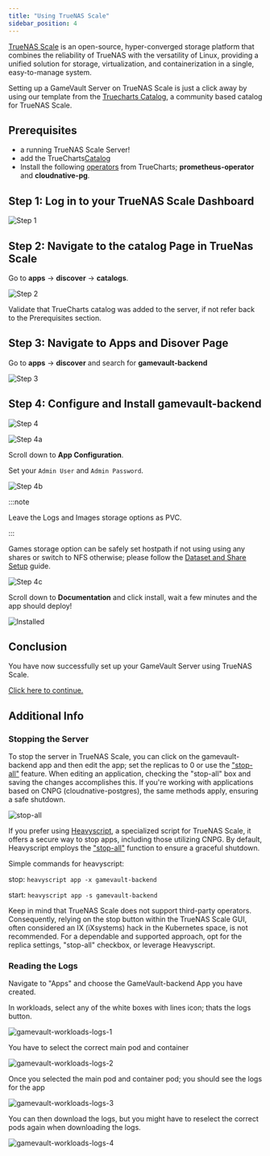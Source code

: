 ```yaml
---
title: "Using TrueNAS Scale"
sidebar_position: 4
---
```


[TrueNAS Scale](https://www.truenas.com/truenas-scale/) is an open-source, hyper-converged storage platform that combines the reliability of TrueNAS with the versatility of Linux, providing a unified solution for storage, virtualization, and containerization in a single, easy-to-manage system.

Setting up a GameVault Server on TrueNAS Scale is just a click away by using our template from the [Truecharts Catalog](https://truecharts.org/manual/SCALE/guides/getting-started),
a community based catalog for TrueNAS Scale.

## Prerequisites

- a running TrueNAS Scale Server!
- add the TrueCharts[Catalog](https://truecharts.org/manual/SCALE/guides/getting-started)
- Install the following [operators](https://truecharts.org/manual/FAQ#operators) from TrueCharts; **prometheus-operator** and **cloudnative-pg**.

## Step 1: Log in to your TrueNAS Scale Dashboard

![Step 1](/img/docs/setup/scale/scale-login.png)

## Step 2: Navigate to the catalog Page in TrueNas Scale

Go to **apps** -> **discover** -> **catalogs**.

![Step 2](/img/docs/setup/scale/scale-add-truecharts-catalog.png)

Validate that TrueCharts catalog was added to the server, if not refer back to the Prerequisites section.

## Step 3: Navigate to Apps and Disover Page

Go to **apps** -> **discover** and search for **gamevault-backend**

![Step 3](/img/docs/setup/scale/scale-discover-gamevault-app-search.png)

## Step 4: Configure and Install gamevault-backend

![Step 4](/img/docs/setup/scale/scale-discover-gamevault-app-install.png)

![Step 4a](/img/docs/setup/scale/scale-configure-gamevault-app-install-1.png)

Scroll down to **App Configuration**.

Set your `Admin User` and `Admin Password`.

![Step 4b](/img/docs/setup/scale/scale-configure-gamevault-app-install-3.png)

:::note

Leave the Logs and Images storage options as PVC.

:::

Games storage option can be safely set hostpath if not using using any shares or switch to NFS otherwise; please follow the [Dataset and Share Setup](https://truecharts.org/manual/SCALE/guides/dataset) guide.

![Step 4c](/img/docs/setup/scale/scale-configure-gamevault-app-install-3.png)

Scroll down to **Documentation** and click install, wait a few minutes and the app should deploy!

![Installed](/img/docs/setup/scale/scale-configured-gamevault-app-installed.png)

## Conclusion

You have now successfully set up your GameVault Server using TrueNAS Scale.

[Click here to continue.](setup.md#what-next)

## Additional Info

### Stopping the Server

To stop the server in TrueNAS Scale, you can click on the gamevault-backend app and then edit the app; set the replicas to 0 or use the ["stop-all"](https://truecharts.org/news/stop-all/) feature. When editing an application, checking the "stop-all" box and saving the changes accomplishes this. If you're working with applications based on CNPG (cloudnative-postgres), the same methods apply, ensuring a safe shutdown.

![stop-all](/img/docs/setup/scale/gamevault-stop-all.png)

If you prefer using [Heavyscript](https://github.com/Heavybullets8/heavy_script), a specialized script for TrueNAS Scale, it offers a secure way to stop apps, including those utilizing CNPG. By default, Heavyscript employs the ["stop-all"](https://truecharts.org/news/stop-all/) function to ensure a graceful shutdown.

Simple commands for heavyscript:

stop: ```heavyscript app -x gamevault-backend```

start: ```heavyscript app -s gamevault-backend```

Keep in mind that TrueNAS Scale does not support third-party operators. Consequently, relying on the stop button within the TrueNAS Scale GUI, often considered an IX (iXsystems) hack in the Kubernetes space, is not recommended. For a dependable and supported approach, opt for the replica settings, "stop-all" checkbox, or leverage Heavyscript.

### Reading the Logs

Navigate to "Apps" and choose the GameVault-backend App you have created.

In workloads, select any of the white boxes with lines icon; thats the logs button.

![gamevault-workloads-logs-1](/img/docs/setup/scale/gamevault-workloads-logs-1.png)

You have to select the correct main pod and container

![gamevault-workloads-logs-2](/img/docs/setup/scale/gamevault-workloads-logs-2.png)

Once you selected the main pod and container pod; you should see the logs for the app

![gamevault-workloads-logs-3](/img/docs/setup/scale/gamevault-workloads-logs-3.png)

You can then download the logs, but you might have to reselect the correct pods again when downloading the logs.

![gamevault-workloads-logs-4](/img/docs/setup/scale/gamevault-workloads-logs-4.png)
